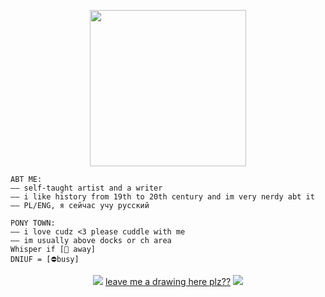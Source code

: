<p align="center">
<image src="https://dl.glitter-graphics.com/pub/797/797250vxiyblcv7t.gif" width = 250px>
</p>
  
~~~
ABT ME:
—— self-taught artist and a writer
—— i like history from 19th to 20th century and im very nerdy abt it
—— PL/ENG, я сейчас учу русский
~~~
~~~
PONY TOWN:
—— i love cudz <3 please cuddle with me
—— im usually above docks or ch area 
Whisper if [🌙 away]
DNIUF = [⛔️busy]
~~~

<p align="center">
<image src="https://dl.glitter-graphics.com/pub/1122/1122889uis5gpr73p.gif">
<a href="https://eiseis.straw.page/">leave me a drawing here plz??</a>
<image src="https://dl.glitter-graphics.com/pub/1122/1122889uis5gpr73p.gif">
</p>
